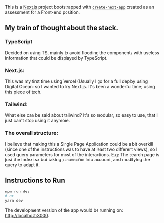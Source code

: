 This is a [Next.js](https://nextjs.org/) project bootstrapped with [`create-next-app`](https://github.com/vercel/next.js/tree/canary/packages/create-next-app) created as an assessment for a Front-end position.

## My train of thought about the stack.

### TypeScript:
Decided on using TS, mainly to avoid flooding the components with useless information that could be displayed by TypeScript.

### Next.js:
This was my first time using Vercel (Usually I go for a full deploy using Digital Ocean) so I wanted to try Next.js. It's been a wonderful time; using this piece of tech.

### Tailwind:
What else can be said about tailwind? It's so modular, so easy to use, that I just can't stop using it anymore.

### The overall structure:
I believe that making this a Single Page Application could be a bit overkill (since one of the instructions was to have at least two different views), so I used query parameters for most of the interactions.
E.g: The search page is just the index.tsx but taking `/?name=foo` into account, and modifying the query to adapt it.

## Instructions to Run

```bash
npm run dev
# or
yarn dev
```

The development version of the app would be running on:  [http://localhost:3000](http://localhost:3000).
